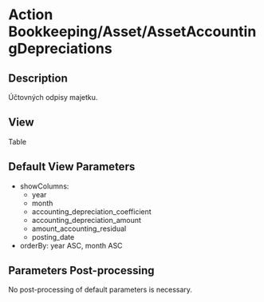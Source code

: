 # Action Bookkeeping/Asset/AssetAccountingDepreciations

## Description

Účtovných odpisy majetku.

## View

Table

## Default View Parameters

* showColumns:
  * year
  * month
  * accounting_depreciation_coefficient
  * accounting_depreciation_amount
  * amount_accounting_residual
  * posting_date
* orderBy: year ASC, month ASC

## Parameters Post-processing

No post-processing of default parameters is necessary.
